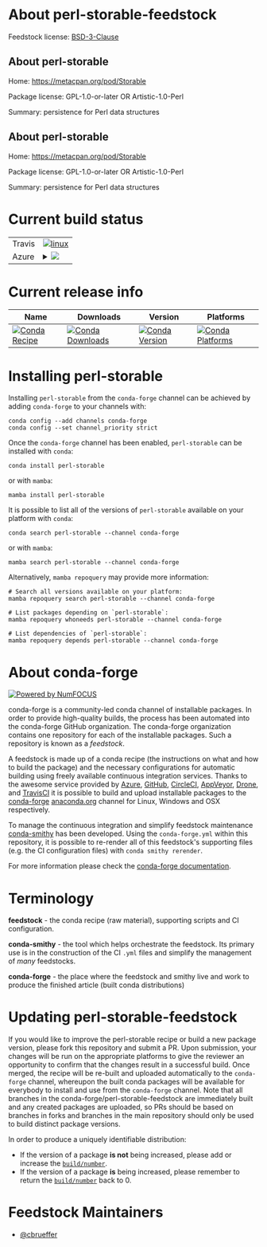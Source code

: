 About perl-storable-feedstock
=============================

Feedstock license: [BSD-3-Clause](https://github.com/conda-forge/perl-storable-feedstock/blob/main/LICENSE.txt)


About perl-storable
-------------------

Home: https://metacpan.org/pod/Storable

Package license: GPL-1.0-or-later OR Artistic-1.0-Perl

Summary: persistence for Perl data structures

About perl-storable
-------------------

Home: https://metacpan.org/pod/Storable

Package license: GPL-1.0-or-later OR Artistic-1.0-Perl

Summary: persistence for Perl data structures

Current build status
====================


<table><tr>
    <td>Travis</td>
    <td>
      <a href="https://app.travis-ci.com/conda-forge/perl-storable-feedstock">
        <img alt="linux" src="https://img.shields.io/travis/com/conda-forge/perl-storable-feedstock/main.svg?label=Linux">
      </a>
    </td>
  </tr>
    
  <tr>
    <td>Azure</td>
    <td>
      <details>
        <summary>
          <a href="https://dev.azure.com/conda-forge/feedstock-builds/_build/latest?definitionId=16987&branchName=main">
            <img src="https://dev.azure.com/conda-forge/feedstock-builds/_apis/build/status/perl-storable-feedstock?branchName=main">
          </a>
        </summary>
        <table>
          <thead><tr><th>Variant</th><th>Status</th></tr></thead>
          <tbody><tr>
              <td>linux_64</td>
              <td>
                <a href="https://dev.azure.com/conda-forge/feedstock-builds/_build/latest?definitionId=16987&branchName=main">
                  <img src="https://dev.azure.com/conda-forge/feedstock-builds/_apis/build/status/perl-storable-feedstock?branchName=main&jobName=linux&configuration=linux%20linux_64_" alt="variant">
                </a>
              </td>
            </tr><tr>
              <td>linux_aarch64</td>
              <td>
                <a href="https://dev.azure.com/conda-forge/feedstock-builds/_build/latest?definitionId=16987&branchName=main">
                  <img src="https://dev.azure.com/conda-forge/feedstock-builds/_apis/build/status/perl-storable-feedstock?branchName=main&jobName=linux&configuration=linux%20linux_aarch64_" alt="variant">
                </a>
              </td>
            </tr><tr>
              <td>linux_ppc64le</td>
              <td>
                <a href="https://dev.azure.com/conda-forge/feedstock-builds/_build/latest?definitionId=16987&branchName=main">
                  <img src="https://dev.azure.com/conda-forge/feedstock-builds/_apis/build/status/perl-storable-feedstock?branchName=main&jobName=linux&configuration=linux%20linux_ppc64le_" alt="variant">
                </a>
              </td>
            </tr><tr>
              <td>osx_64</td>
              <td>
                <a href="https://dev.azure.com/conda-forge/feedstock-builds/_build/latest?definitionId=16987&branchName=main">
                  <img src="https://dev.azure.com/conda-forge/feedstock-builds/_apis/build/status/perl-storable-feedstock?branchName=main&jobName=osx&configuration=osx%20osx_64_" alt="variant">
                </a>
              </td>
            </tr>
          </tbody>
        </table>
      </details>
    </td>
  </tr>
</table>

Current release info
====================

| Name | Downloads | Version | Platforms |
| --- | --- | --- | --- |
| [![Conda Recipe](https://img.shields.io/badge/recipe-perl--storable-green.svg)](https://anaconda.org/conda-forge/perl-storable) | [![Conda Downloads](https://img.shields.io/conda/dn/conda-forge/perl-storable.svg)](https://anaconda.org/conda-forge/perl-storable) | [![Conda Version](https://img.shields.io/conda/vn/conda-forge/perl-storable.svg)](https://anaconda.org/conda-forge/perl-storable) | [![Conda Platforms](https://img.shields.io/conda/pn/conda-forge/perl-storable.svg)](https://anaconda.org/conda-forge/perl-storable) |

Installing perl-storable
========================

Installing `perl-storable` from the `conda-forge` channel can be achieved by adding `conda-forge` to your channels with:

```
conda config --add channels conda-forge
conda config --set channel_priority strict
```

Once the `conda-forge` channel has been enabled, `perl-storable` can be installed with `conda`:

```
conda install perl-storable
```

or with `mamba`:

```
mamba install perl-storable
```

It is possible to list all of the versions of `perl-storable` available on your platform with `conda`:

```
conda search perl-storable --channel conda-forge
```

or with `mamba`:

```
mamba search perl-storable --channel conda-forge
```

Alternatively, `mamba repoquery` may provide more information:

```
# Search all versions available on your platform:
mamba repoquery search perl-storable --channel conda-forge

# List packages depending on `perl-storable`:
mamba repoquery whoneeds perl-storable --channel conda-forge

# List dependencies of `perl-storable`:
mamba repoquery depends perl-storable --channel conda-forge
```


About conda-forge
=================

[![Powered by
NumFOCUS](https://img.shields.io/badge/powered%20by-NumFOCUS-orange.svg?style=flat&colorA=E1523D&colorB=007D8A)](https://numfocus.org)

conda-forge is a community-led conda channel of installable packages.
In order to provide high-quality builds, the process has been automated into the
conda-forge GitHub organization. The conda-forge organization contains one repository
for each of the installable packages. Such a repository is known as a *feedstock*.

A feedstock is made up of a conda recipe (the instructions on what and how to build
the package) and the necessary configurations for automatic building using freely
available continuous integration services. Thanks to the awesome service provided by
[Azure](https://azure.microsoft.com/en-us/services/devops/), [GitHub](https://github.com/),
[CircleCI](https://circleci.com/), [AppVeyor](https://www.appveyor.com/),
[Drone](https://cloud.drone.io/welcome), and [TravisCI](https://travis-ci.com/)
it is possible to build and upload installable packages to the
[conda-forge](https://anaconda.org/conda-forge) [anaconda.org](https://anaconda.org/)
channel for Linux, Windows and OSX respectively.

To manage the continuous integration and simplify feedstock maintenance
[conda-smithy](https://github.com/conda-forge/conda-smithy) has been developed.
Using the ``conda-forge.yml`` within this repository, it is possible to re-render all of
this feedstock's supporting files (e.g. the CI configuration files) with ``conda smithy rerender``.

For more information please check the [conda-forge documentation](https://conda-forge.org/docs/).

Terminology
===========

**feedstock** - the conda recipe (raw material), supporting scripts and CI configuration.

**conda-smithy** - the tool which helps orchestrate the feedstock.
                   Its primary use is in the construction of the CI ``.yml`` files
                   and simplify the management of *many* feedstocks.

**conda-forge** - the place where the feedstock and smithy live and work to
                  produce the finished article (built conda distributions)


Updating perl-storable-feedstock
================================

If you would like to improve the perl-storable recipe or build a new
package version, please fork this repository and submit a PR. Upon submission,
your changes will be run on the appropriate platforms to give the reviewer an
opportunity to confirm that the changes result in a successful build. Once
merged, the recipe will be re-built and uploaded automatically to the
`conda-forge` channel, whereupon the built conda packages will be available for
everybody to install and use from the `conda-forge` channel.
Note that all branches in the conda-forge/perl-storable-feedstock are
immediately built and any created packages are uploaded, so PRs should be based
on branches in forks and branches in the main repository should only be used to
build distinct package versions.

In order to produce a uniquely identifiable distribution:
 * If the version of a package **is not** being increased, please add or increase
   the [``build/number``](https://docs.conda.io/projects/conda-build/en/latest/resources/define-metadata.html#build-number-and-string).
 * If the version of a package **is** being increased, please remember to return
   the [``build/number``](https://docs.conda.io/projects/conda-build/en/latest/resources/define-metadata.html#build-number-and-string)
   back to 0.

Feedstock Maintainers
=====================

* [@cbrueffer](https://github.com/cbrueffer/)

